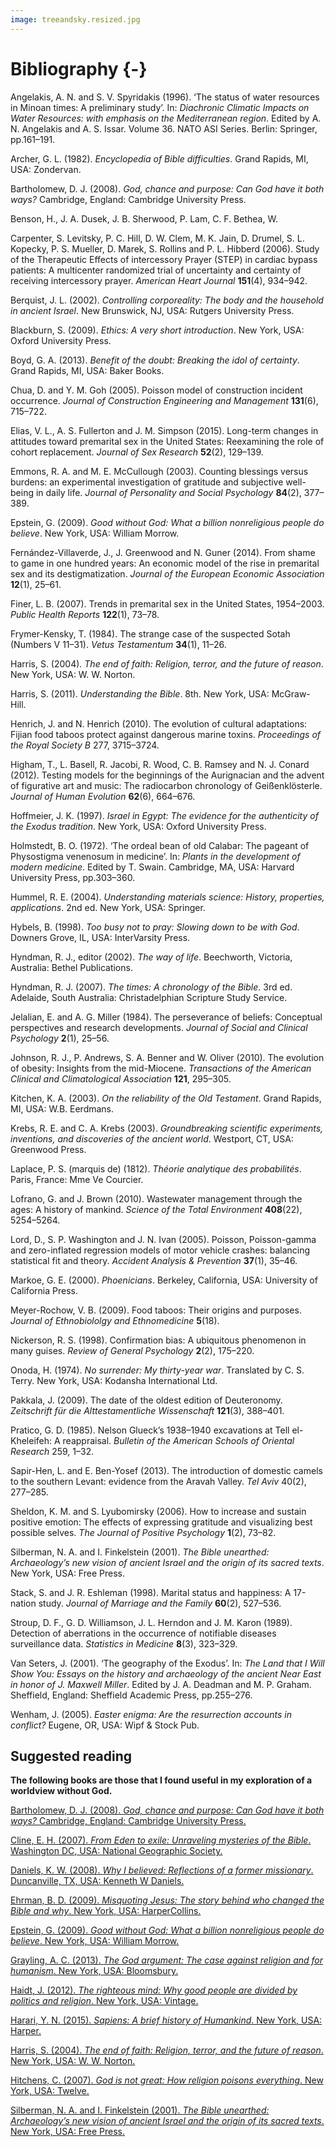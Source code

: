 ```yaml
---
image: treeandsky.resized.jpg
---
```


# Bibliography {-}




Angelakis, A. N. and S. V. Spyridakis (1996). ‘The status of water resources in Minoan times: A preliminary study’. In: _Diachronic Climatic Impacts on Water Resources: with emphasis on the Mediterranean region_. Edited by A. N. Angelakis and A. S. Issar. Volume 36. NATO ASI Series. Berlin: Springer, pp.161–191.


Archer, G. L. (1982). _Encyclopedia of Bible difficulties_. Grand Rapids, MI, USA: Zondervan.


Bartholomew, D. J. (2008). _God, chance and purpose: Can God have it both ways?_ Cambridge, England: Cambridge University Press.


Benson, H., J. A. Dusek, J. B. Sherwood, P. Lam, C. F. Bethea, W.

Carpenter, S. Levitsky, P. C. Hill, D. W. Clem, M. K. Jain, D. Drumel, S. L. Kopecky, P. S. Mueller, D. Marek, S. Rollins and P. L. Hibberd (2006). Study of the Therapeutic Effects of intercessory Prayer (STEP) in cardiac bypass patients: A multicenter randomized trial of uncertainty and certainty of receiving intercessory prayer. _American Heart Journal_ **151**(4), 934–942.


Berquist, J. L. (2002). _Controlling corporeality: The body and the household in ancient Israel_. New Brunswick, NJ, USA: Rutgers University Press.


Blackburn, S. (2009). _Ethics: A very short introduction_. New York, USA: Oxford University Press.


Boyd, G. A. (2013). _Benefit of the doubt: Breaking the idol of certainty_. Grand Rapids, MI, USA: Baker Books.


Chua, D. and Y. M. Goh (2005). Poisson model of construction incident occurrence. _Journal of Construction Engineering and Management_ **131**(6), 715–722.


Elias, V. L., A. S. Fullerton and J. M. Simpson (2015). Long-term changes in attitudes toward premarital sex in the United States: Reexamining the role of cohort replacement. _Journal of Sex Research_ **52**(2), 129–139.


Emmons, R. A. and M. E. McCullough (2003). Counting blessings versus burdens: an experimental investigation of gratitude and subjective well-being in daily life. _Journal of Personality and Social Psychology_ **84**(2), 377–389.


Epstein, G. (2009). _Good without God: What a billion nonreligious people do believe_. New York, USA: William Morrow.


Fernández-Villaverde, J., J. Greenwood and N. Guner (2014). From shame to game in one hundred years: An economic model of the rise in premarital sex and its destigmatization. _Journal of the European Economic Association_ **12**(1), 25–61.


Finer, L. B. (2007). Trends in premarital sex in the United States, 1954–2003. _Public Health Reports_ **122**(1), 73–78.


Frymer-Kensky, T. (1984). The strange case of the suspected Sotah (Numbers V 11–31). _Vetus Testamentum_ **34**(1), 11–26.


Harris, S. (2004). _The end of faith: Religion, terror, and the future of reason_. New York, USA: W. W. Norton.


Harris, S. (2011). _Understanding the Bible_. 8th. New York, USA: McGraw-Hill.


Henrich, J. and N. Henrich (2010). The evolution of cultural adaptations: Fijian food taboos protect against dangerous marine toxins. _Proceedings of the Royal Society B_ 277, 3715–3724.


Higham, T., L. Basell, R. Jacobi, R. Wood, C. B. Ramsey and N. J. Conard (2012). Testing models for the beginnings of the Aurignacian and the advent of figurative art and music: The radiocarbon chronology of Geißenklösterle. _Journal of Human Evolution_ **62**(6), 664–676.


Hoffmeier, J. K. (1997). _Israel in Egypt: The evidence for the authenticity of the Exodus tradition_. New York, USA: Oxford University Press.


Holmstedt, B. O. (1972). ‘The ordeal bean of old Calabar: The pageant of Physostigma venenosum in medicine’. In: _Plants in the development of modern medicine_. Edited by T. Swain. Cambridge, MA, USA: Harvard University Press, pp.303–360.


Hummel, R. E. (2004). _Understanding materials science: History, properties, applications_. 2nd ed. New York, USA: Springer.


Hybels, B. (1998). _Too busy not to pray: Slowing down to be with God_. Downers Grove, IL, USA: InterVarsity Press.


Hyndman, R. J., editor (2002). _The way of life_. Beechworth, Victoria, Australia: Bethel Publications.

Hyndman, R. J. (2007). _The times: A chronology of the Bible_. 3rd ed. Adelaide, South Australia: Christadelphian Scripture Study Service.


Jelalian, E. and A. G. Miller (1984). The perseverance of beliefs: Conceptual perspectives and research developments. _Journal of Social and Clinical Psychology_ **2**(1), 25–56.


Johnson, R. J., P. Andrews, S. A. Benner and W. Oliver (2010). The evolution of obesity: Insights from the mid-Miocene. _Transactions of the American Clinical and Climatological Association_ **121**, 295–305.


Kitchen, K. A. (2003). _On the reliability of the Old Testament_. Grand Rapids, MI, USA: W.B. Eerdmans.


Krebs, R. E. and C. A. Krebs (2003). _Groundbreaking scientific experiments, inventions, and discoveries of the ancient world_. Westport, CT, USA: Greenwood Press.


Laplace, P. S. (marquis de) (1812). _Théorie analytique des probabilités_. Paris, France: Mme Ve Courcier.


Lofrano, G. and J. Brown (2010). Wastewater management through the ages: A history of mankind. _Science of the Total Environment_ **408**(22), 5254–5264.


Lord, D., S. P. Washington and J. N. Ivan (2005). Poisson, Poisson-gamma and zero-inflated regression models of motor vehicle crashes: balancing statistical fit and theory. _Accident Analysis & Prevention_ **37**(1), 35–46.


Markoe, G. E. (2000). _Phoenicians_. Berkeley, California, USA: University of California Press.


Meyer-Rochow, V. B. (2009). Food taboos: Their origins and purposes. _Journal of Ethnobiololgy and Ethnomedicine_ **5**(18).


Nickerson, R. S. (1998). Confirmation bias: A ubiquitous phenomenon in many guises. _Review of General Psychology_ **2**(2), 175–220.


Onoda, H. (1974). _No surrender: My thirty-year war_. Translated by C. S. Terry. New York, USA: Kodansha International Ltd.


Pakkala, J. (2009). The date of the oldest edition of Deuteronomy. _Zeitschrift für die Alttestamentliche Wissenschaft_ **121**(3), 388–401.


Pratico, G. D. (1985). Nelson Glueck’s 1938–1940 excavations at Tell el-Kheleifeh: A reappraisal. _Bulletin of the American Schools of Oriental Research_ 259, 1–32.


Sapir-Hen, L. and E. Ben-Yosef (2013). The introduction of domestic camels to the southern Levant: evidence from the Aravah Valley. _Tel Aviv_ 40(2), 277–285.


Sheldon, K. M. and S. Lyubomirsky (2006). How to increase and sustain positive emotion: The effects of expressing gratitude and visualizing best possible selves. _The Journal of Positive Psychology_ **1**(2), 73–82.


Silberman, N. A. and I. Finkelstein (2001). _The Bible unearthed: Archaeology’s new vision of ancient Israel and the origin of its sacred texts_. New York, USA: Free Press.


Stack, S. and J. R. Eshleman (1998). Marital status and happiness: A 17-nation study. _Journal of Marriage and the Family_ **60**(2), 527–536.


Stroup, D. F., G. D. Williamson, J. L. Herndon and J. M. Karon (1989). Detection of aberrations in the occurrence of notifiable diseases surveillance data. _Statistics in Medicine_ **8**(3), 323–329.


Van Seters, J. (2001). ‘The geography of the Exodus’. In: _The Land that I Will Show You: Essays on the history and archaeology of the ancient Near East in honor of J. Maxwell Miller_. Edited by J. A. Deadman and M. P. Graham. Sheffield, England: Sheffield Academic Press, pp.255–276.


Wenham, J. (2005). _Easter enigma: Are the resurrection accounts in conflict?_ Eugene, OR, USA: Wipf & Stock Pub.





## Suggested reading


**The following books are those that I found useful in my exploration of a worldview without God.**



[Bartholomew, D. J. (2008). _God, chance and purpose: Can God have it both ways?_ Cambridge, England: Cambridge University Press.](http://amzn.com/dp/B000SMACX0/?tag=otexts-20)


[Cline, E. H. (2007). _From Eden to exile: Unraveling mysteries of the Bible_. Washington DC, USA: National Geographic Society.](http://amzn.com/dp/1426202083/?tag=otexts-20)


[Daniels, K. W. (2008). _Why I believed: Reflections of a former missionary_. Duncanville, TX, USA: Kenneth W Daniels.](http://amzn.com/dp/0578003880/?tag=otexts-20)


[Ehrman, B. D. (2009). _Misquoting Jesus: The story behind who changed the Bible and why_. New York, USA: HarperCollins.](http://amzn.com/dp/0060859512/?tag=otexts-20)


[Epstein, G. (2009). _Good without God: What a billion nonreligious people do believe_. New York, USA: William Morrow.](http://amzn.com/dp/006167012X/?tag=otexts-20)


[Grayling, A. C. (2013). _The God argument: The case against religion and for humanism_. New York, USA: Bloomsbury.](http://amzn.com/dp/1620401924/?tag=otexts-20)


[Haidt, J. (2012). _The righteous mind: Why good people are divided by politics and religion_. New York, USA: Vintage.](http://amzn.com/dp/0307455777/?tag=otexts-20)


[Harari, Y. N. (2015). _Sapiens: A brief history of Humankind_. New York, USA: Harper.](http://amzn.com/dp/0062316095/?tag=otexts-20)


[Harris, S. (2004). _The end of faith: Religion, terror, and the future of reason_. New York, USA: W. W. Norton.](http://amzn.com/dp/0393327655/?tag=otexts-20)


[Hitchens, C. (2007). _God is not great: How religion poisons everything_. New York, USA: Twelve.](http://amzn.com/dp/0446697966/?tag=otexts-20)


[Silberman, N. A. and I. Finkelstein (2001). _The Bible unearthed: Archaeology’s new vision of ancient Israel and the origin of its sacred texts_. New York, USA: Free Press.](http://amzn.com/dp/0684869136/?tag=otexts-20)
